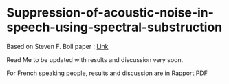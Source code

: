 # Suppression-of-acoustic-noise-in-speech-using-spectral-substruction

Based on Steven F. Boll paper : [Link](https://github.com/TakieddineSOUALHI/Suppression-of-acoustic-noise-in-speech-using-spectral-substruction/blob/main/Paper.pdf)

Read Me to be updated with results and discussion very soon. 

For French speaking people, results and discussion are in Rapport.PDF
